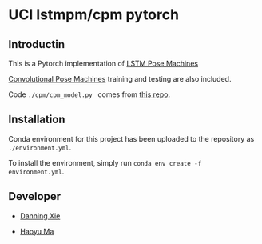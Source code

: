 # UCI lstmpm/cpm pytorch



## Introductin

This is a Pytorch implementation of [ LSTM Pose Machines](https://arxiv.org/pdf/1712.06316.pdf)

 [Convolutional Pose Machines](https://arxiv.org/pdf/1602.00134.pdf) training and testing are also included.

Code `./cpm/cpm_model.py ` comes from [this repo](https://github.com/JindongJiang/WeightedLoss_Convolutional_Pose_Machines_PyTorch).


## Installation

Conda environment for this project has been uploaded to the repository as `./environment.yml`.

To install the environment, simply run `conda env create -f environment.yml`.


## Developer

- [Danning Xie](https://github.com/DNXie)

- [Haoyu Ma](https://github.com/HowieMa)

  

  



